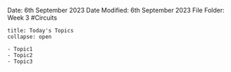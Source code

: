 Date: 6th September 2023
Date Modified: 6th September 2023
File Folder: Week 3
#Circuits

```ad-abstract
title: Today's Topics
collapse: open

- Topic1
- Topic2
- Topic3

```
